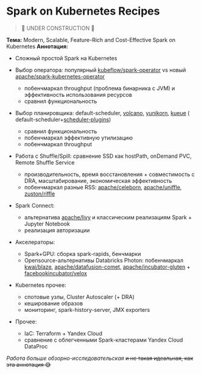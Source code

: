 # Spark on Kubernetes Recipes

> 🚧 UNDER CONSTRUCTION 🚧

**Тема:** Modern, Scalable, Feature-Rich and Cost-Effective Spark on Kubernetes
**Аннотация:**

- Сложный простой Spark на Kubernetes

- Выбор оператора: популярный [kubeflow/spark-operator](https://github.com/kubeflow/spark-operator) vs
  новый [apache/spark-kubernetes-operator](https://github.com/apache/spark-kubernetes-operator)
    - побенчмаркал throughput (проблема бинарника с JVM) и эффективность использования ресурсов
    - сравнил функциональность

- Выбор планировщика:
  default-scheduler, [volcano](https://github.com/volcano-sh/volcano), [yunikorn](https://yunikorn.apache.org/), [kueue](https://github.com/kubernetes-sigs/kueue) (
  default-scheduler+[scheduler-plugins](https://github.com/kubernetes-sigs/scheduler-plugins/tree/master))
    - сравнил функциональность
    - побенчмаркал эффективную утилизацию
    - побенчмаркал throughput

- Работа с Shuffle/Spill: сравнение SSD как hostPath, onDemand PVC, Remote Shuffle Service
    - производительность, время восстановления + совместимость с DRA, масштабирование, экономическая эффективность
    - побенчмаркал разные
      RSS: [apache/celeborn](https://github.com/apache/celeborn), [apache/uniffle](https://github.com/apache/uniffle), [zuston/riffle](https://github.com/zuston/riffle)

- Spark Connect:
    - альтернатива [apache/livy](https://github.com/apache/incubator-livy) и классическим реализациям Spark + Jupyter
      Notebook
    - реализация авторизации

- Акселераторы:
    - Spark+GPU: сборка spark-rapids, бенчмарки
    - Opensource-альтернативы Databricks Photon:
      побенчмаркал [kwai/blaze](https://github.com/kwai/blaze), [apache/datafusion-comet](https://github.com/apache/datafusion-comet), [apache/incubator-gluten](https://github.com/apache/incubator-gluten) + [facebookincubator/velox](https://github.com/facebookincubator/velox/)

- Kubernetes прочее:
    - спотовые узлы, Cluster Autoscaler (+ DRA)
    - кеширование образов
    - мониторинг, spark-history-server, JMX exporters

- Прочее:
    - IaC: Terraform + Yandex Cloud
    - сравнение с облегченными Spark-кластерами Yandex Cloud DataProc

*Работа больше обзорно-исследовательская* ~~и не такая идеальная, как эта аннотация 😅~~
